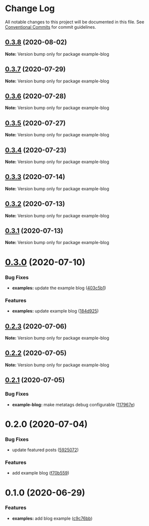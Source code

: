 # Change Log

All notable changes to this project will be documented in this file.
See [Conventional Commits](https://conventionalcommits.org) for commit guidelines.

## [0.3.8](https://github.com/reflexjs/reflex/compare/example-blog@0.3.7...example-blog@0.3.8) (2020-08-02)

**Note:** Version bump only for package example-blog





## [0.3.7](https://github.com/reflexjs/reflex/compare/example-blog@0.3.6...example-blog@0.3.7) (2020-07-29)

**Note:** Version bump only for package example-blog





## [0.3.6](https://github.com/reflexjs/reflex/compare/example-blog@0.3.5...example-blog@0.3.6) (2020-07-28)

**Note:** Version bump only for package example-blog





## [0.3.5](https://github.com/reflexjs/reflex/compare/example-blog@0.3.4...example-blog@0.3.5) (2020-07-27)

**Note:** Version bump only for package example-blog





## [0.3.4](https://github.com/reflexjs/reflex/compare/example-blog@0.3.3...example-blog@0.3.4) (2020-07-23)

**Note:** Version bump only for package example-blog





## [0.3.3](https://github.com/reflexjs/reflex/compare/example-blog@0.3.2...example-blog@0.3.3) (2020-07-14)

**Note:** Version bump only for package example-blog





## [0.3.2](https://github.com/reflexjs/reflex/compare/example-blog@0.3.1...example-blog@0.3.2) (2020-07-13)

**Note:** Version bump only for package example-blog





## [0.3.1](https://github.com/reflexjs/reflex/compare/example-blog@0.3.0...example-blog@0.3.1) (2020-07-13)

**Note:** Version bump only for package example-blog





# [0.3.0](https://github.com/reflexjs/reflex/compare/example-blog@0.2.3...example-blog@0.3.0) (2020-07-10)


### Bug Fixes

* **examples:** update the example blog ([403c5b1](https://github.com/reflexjs/reflex/commit/403c5b183e045de5a7f9ef021fb1ed3e4748fdb9))


### Features

* **examples:** update example blog ([184d925](https://github.com/reflexjs/reflex/commit/184d925c88c704a77b8fe229a0a29e5270b02b95))





## [0.2.3](https://github.com/reflexjs/reflex/compare/example-blog@0.2.2...example-blog@0.2.3) (2020-07-06)

**Note:** Version bump only for package example-blog





## [0.2.2](https://github.com/reflexjs/reflex/compare/example-blog@0.2.1...example-blog@0.2.2) (2020-07-05)

**Note:** Version bump only for package example-blog





## [0.2.1](https://github.com/reflexjs/reflex/compare/example-blog@0.2.0...example-blog@0.2.1) (2020-07-05)


### Bug Fixes

* **example-blog:** make metatags debug configurable ([117967e](https://github.com/reflexjs/reflex/commit/117967ee0af16dc2ec6082da48dbcdb6dafb10a1))





# 0.2.0 (2020-07-04)


### Bug Fixes

* update featured posts ([5925072](https://github.com/reflexjs/reflex/commit/59250727147d7b8ab8844f61def8b67dcbf16e95))


### Features

* add example blog ([f70b559](https://github.com/reflexjs/reflex/commit/f70b5594f4f53a6033bde9899a3717cc4058c9a9))





# 0.1.0 (2020-06-29)


### Features

* **examples:** add blog example ([c9c76bb](https://github.com/reflexjs/reflex/commit/c9c76bb0b8200a9f7e77414f4f654530d253551d))
